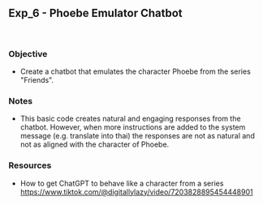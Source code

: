 ## Exp_6 - Phoebe Emulator Chatbot
<br>

### Objective
- Create a chatbot that emulates the character Phoebe from the series "Friends".
  
### Notes
- This basic code creates natural and engaging responses from the chatbot. However, when more instructions are added to the system message (e.g. translate into thai) the responses are not as natural and not as aligned with the character of Phoebe.

### Resources
- How to get ChatGPT to behave like a character from a series<br>
https://www.tiktok.com/@digitallylazy/video/7203828895454448901
